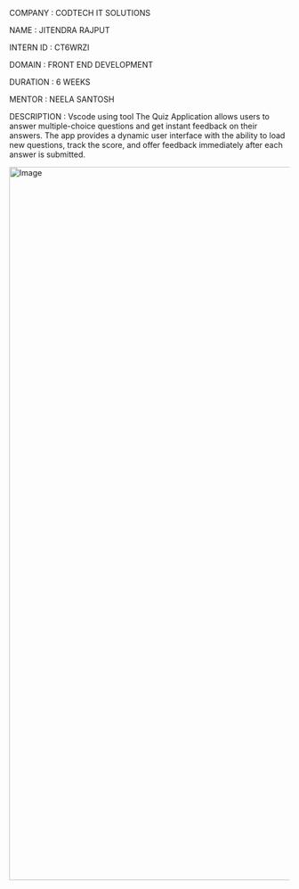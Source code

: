 COMPANY : CODTECH IT SOLUTIONS

NAME : JITENDRA RAJPUT

INTERN ID : CT6WRZI

DOMAIN : FRONT END DEVELOPMENT

DURATION : 6 WEEKS

MENTOR : NEELA SANTOSH

DESCRIPTION : Vscode using tool The Quiz Application allows users to answer multiple-choice questions and get instant feedback on their answers. The app provides a dynamic user interface with the ability to load new questions, track the score, and offer feedback immediately after each answer is submitted.

<img width="1280" alt="Image" src="https://github.com/user-attachments/assets/7d967efa-e0b6-4ec2-bda1-63035e75f58b" />

